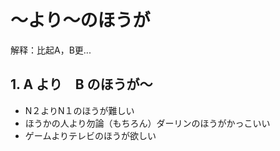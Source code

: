 # 〜より〜のほうが

解释：比起A，B更...

## 1. A より　B のほうが～

- N２よりN１のほうが難しい
- ほうかの人より勿論（もちろん）ダーリンのほうがかっこいい
- ゲームよりテレビのほうが欲しい
